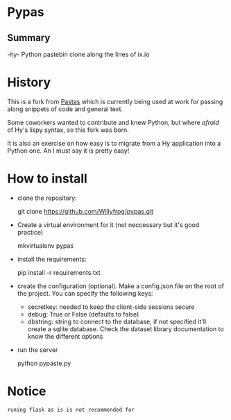 # Pypas

## Summary

-hy- Python pastebin clone along the lines of ix.io

# History

This is a fork from [Pastas](http://github.com/Willyfrog/pastas) which is
currently being used at work for passing along snippets of code and general text.

Some coworkers wanted to contribute and knew Python, but where *afraid* of Hy's
lispy syntax, so this fork was born.

It is also an exercise on how easy is to migrate from a Hy application into a
Python one. An I must say it is pretty easy!

# How to install

* clone the repository:

    git clone https://github.com/Willyfrog/pypas.git

* Create a virtual environment for it (not neccessary but it's good practice)

    mkvirtualenv pypas

* install the requirements:

    pip install -r requirements.txt

* create the configuration (optional). Make a config.json file on the root of the project. You can specify the following keys:

   + secretkey: needed to keep the client-side sessions secure
   + debug: True or False (defaults to false)
   + dbstring: string to connect to the database, if not specified it'll create a sqlite database. Check the dataset library documentation to know the different options

* run the server

    python pypaste.py

# Notice
    runing flask as is is not recommended for 